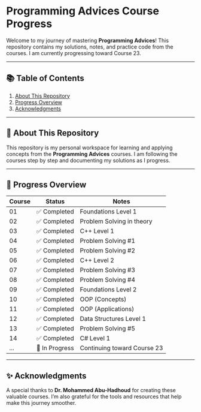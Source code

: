 # Programming Advices Course Progress

Welcome to my journey of mastering **Programming Advices**! This repository contains my solutions, notes, and practice code from the courses. I am currently progressing toward Course 23.

---

## 📚 Table of Contents

1. [About This Repository](#-about-this-repository)
2. [Progress Overview](#-progress-overview)
3. [Acknowledgments](#-acknowledgments)

---

## 📖 About This Repository

This repository is my personal workspace for learning and applying concepts from the **Programming Advices** courses. I am following the courses step by step and documenting my solutions as I progress.

---

## 🚀 Progress Overview

| **Course** | **Status**     | **Notes**                               |
| ---------- | --------------  | -------------------------------------- |
| 01         | ✅ Completed   | Foundations Level 1                    |
| 02         | ✅ Completed   | Problem Solving in theory              |
| 03         | ✅ Completed   | C++ Level 1                            |
| 04         | ✅ Completed   | Problem Solving #1                     |
| 05         | ✅ Completed   | Problem Solving #2                     |
| 06         | ✅ Completed   | C++ Level 2                            |
| 07         | ✅ Completed   | Problem Solving #3                     |
| 08         | ✅ Completed   | Problem Solving #4                     |
| 09         | ✅ Completed   | Foundations Level 2                    |
| 10         | ✅ Completed   | OOP (Concepts)                         |
| 11         | ✅ Completed   | OOP (Applications)                     |
| 12         | ✅ Completed   | Data Structures Level 1                |
| 13         | ✅ Completed   | Problem Solving #5                     |
| 14         | ✅ Completed   | C# Level 1                             |
| ...        | 🚧 In Progress | Continuing toward Course 23            |

---

## ✨ Acknowledgments

A special thanks to **Dr. Mohammed Abu-Hadhoud** for creating these valuable courses. I’m also grateful for the tools and resources that help make this journey smoother.
